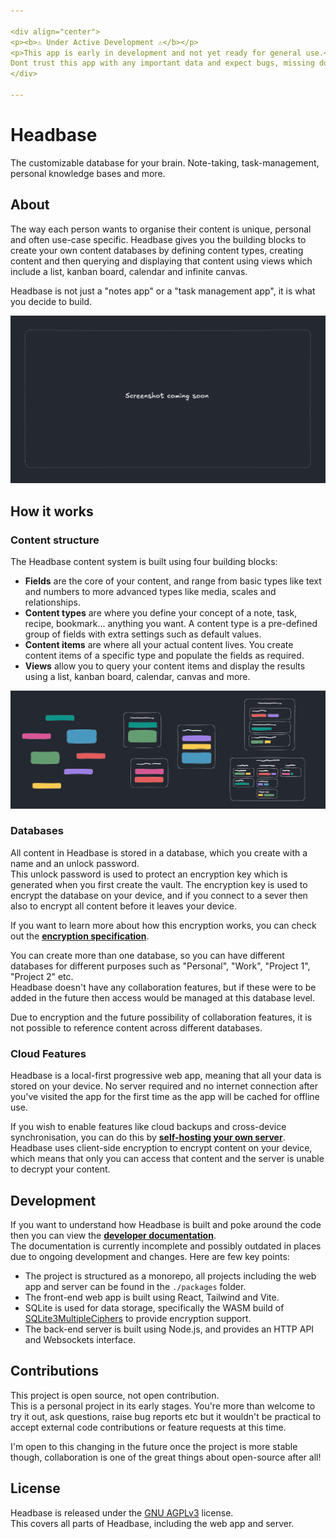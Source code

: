 ```yaml
---

<div align="center">
<p><b>⚠️ Under Active Development ⚠️</b></p>
<p>This app is early in development and not yet ready for general use.<br>
Dont trust this app with any important data and expect bugs, missing docs, incomplete features etc!</p>
</div>

---
```


# Headbase
The customizable database for your brain. Note-taking, task-management, personal knowledge bases and more.

## About
The way each person wants to organise their content is unique, personal and often use-case specific. Headbase gives you the building blocks to create your own content databases by
defining content types, creating content and then querying and displaying that content using views which include a list, kanban board, calendar and infinite canvas.  

Headbase is not just a "notes app" or a "task management app", it is what you decide to build.  

![](docs/screenshot-placeholder.png)

## How it works

### Content structure

The Headbase content system is built using four building blocks:
- **Fields** are the core of your content, and range from basic types like text and numbers to more advanced types like media, scales and relationships.
- **Content types** are where you define your concept of a note, task, recipe, bookmark... anything you want. A content type is a pre-defined group of fields with extra settings such as default values.
- **Content items** are where all your actual content lives. You create content items of a specific type and populate the fields as required.
- **Views** allow you to query your content items and display the results using a list, kanban board, calendar, canvas and more.

![](docs/user-guide/content-structure/content-structure-abstract.svg)

### Databases
All content in Headbase is stored in a database, which you create with a name and an unlock password.  
This unlock password is used to protect an encryption key which is generated when you first create the vault. The encryption key is used to encrypt the database on your device, and if you connect to a sever then also to encrypt
all content before it leaves your device.  

If you want to learn more about how this encryption works, you can check out the **[encryption specification](/docs/development/web/encryption/index.md)**.  

You can create more than one database, so you can have different databases for different purposes such as "Personal", "Work", "Project 1", "Project 2" etc.  
Headbase doesn't have any collaboration features, but if these were to be added in the future then access would be managed at this database level.  

Due to encryption and the future possibility of collaboration features, it is not possible to reference content across different databases.

### Cloud Features
Headbase is a local-first progressive web app, meaning that all your data is stored on your device. No server required and no internet connection after you've visited the app for the first time as the app will be cached for offline use.

If you wish to enable features like cloud backups and cross-device synchronisation, you can do this by **[self-hosting your own server](/docs/self-hosting/docker.md)**.  
Headbase uses client-side encryption to encrypt content on your device, which means that only you can access that content and the server is unable to decrypt your content.

## Development
If you want to understand how Headbase is built and poke around the code then you can view the **[developer documentation](/docs/development/index.md)**.  
The documentation is currently incomplete and possibly outdated in places due to ongoing development and changes. Here are few key points:
- The project is structured as a monorepo, all projects including the web app and server can be found in the `./packages` folder.
- The front-end web app is built using React, Tailwind and Vite.
- SQLite is used for data storage, specifically the WASM build of [SQLite3MultipleCiphers](https://github.com/utelle/SQLite3MultipleCiphers) to provide encryption support.
- The back-end server is built using Node.js, and provides an HTTP API and Websockets interface.

## Contributions
This project is open source, not open contribution.  
This is a personal project in its early stages. You're more than welcome to try it out, ask questions, raise bug reports etc but 
it wouldn't be practical to accept external code contributions or feature requests at this time.

I'm open to this changing in the future once the project is more stable though, collaboration is one of the great things about
open-source after all!

## License
Headbase is released under the [GNU AGPLv3](https://choosealicense.com/licenses/agpl-3.0/) license.  
This covers all parts of Headbase, including the web app and server.  
